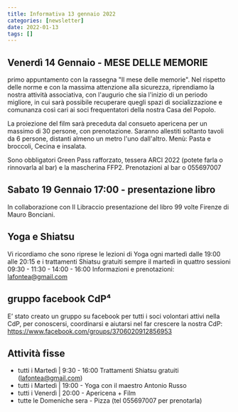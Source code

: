 ```yaml
---
title: Informativa 13 gennaio 2022
categories: [newsletter]
date: 2022-01-13
tags: []
---
```


## Venerdì 14 Gennaio - MESE DELLE MEMORIE
primo appuntamento con la rassegna "Il mese delle memorie".
Nel rispetto delle norme e con la massima attenzione alla sicurezza, riprendiamo la nostra attività associativa, con l'augurio che sia l'inizio di un periodo migliore, in cui sarà possibile recuperare quegli spazi di socializzazione e comunanza così cari ai soci frequentatori della nostra Casa del Popolo. 

La proiezione del film sarà preceduta dal consueto apericena per un massimo di 30 persone, con prenotazione. Saranno allestiti soltanto tavoli da 6 persone, distanti almeno un metro l'uno dall'altro. Menù: Pasta e broccoli, Cecina e insalata.

Sono obbligatori Green Pass rafforzato, tessera ARCI 2022 (potete farla o rinnovarla al bar) e la mascherina FFP2. Prenotazioni al bar o 055697007

## Sabato 19 Gennaio 17:00 - presentazione libro
In collaborazione con Il Libraccio presentazione del libro 99 volte Firenze di Mauro Bonciani.

## Yoga e Shiatsu
Vi ricordiamo che sono riprese le lezioni di Yoga ogni martedì dalle 19:00 alle 20:15 e i trattamenti Shiatsu gratuiti sempre il martedì in quattro sessioni 09:30 - 11:30 - 14:00 - 16:00
Informazioni e prenotazioni: lafontea@gmail.com

## gruppo facebook CdP⁴
E’ stato creato un gruppo su facebook per tutti i soci volontari attivi nella CdP, per conoscersi, coordinarsi e aiutarsi nel far crescere la nostra CdP: https://www.facebook.com/groups/3706020912856953

## Attività fisse
- tutti i Martedì | 9:30 - 16:00 Trattamenti Shiatsu gratuiti (lafontea@gmail.com)
- tutti i Martedì | 19:00 - Yoga con il maestro Antonio Russo
- tutti i Venerdì | 20:00 - Apericena + Film
- tutte le Domeniche sera - Pizza (tel 055697007 per prenotarla)